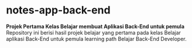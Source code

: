 # notes-app-back-end

**Projek Pertama Kelas Belajar membuat Aplikasi Back-End untuk pemula**
Repository ini berisi hasil projek belajar yang pertama pada kelas Belajar aplikasi Back-End untuk pemula learning path Belajar Back-End Developer.
